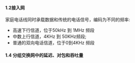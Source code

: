
#### 1.2接入网
家庭电话线同时承载数据和传统的电话信号，编码为不同的频率:
* 高速下行信道，位于50kHz 到 1MHz 频段
* 中数上行信道，4KHz 到 50KHz频段;
* 普通的双向电话信道，位于0到4KHz 频段


#### 1.4 分组交换网中的延迟、对包和吞吐量

